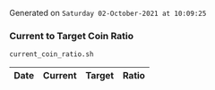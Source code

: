 Generated on `Saturday 02-October-2021 at 10:09:25`

### Current to Target Coin Ratio
`current_coin_ratio.sh`

Date|Current|Target|Ratio
---|---|---|---
